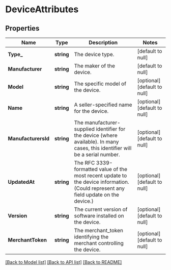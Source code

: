 # DeviceAttributes

## Properties
Name | Type | Description | Notes
------------ | ------------- | ------------- | -------------
**Type_** | **string** | The device type. | [default to null]
**Manufacturer** | **string** | The maker of the device. | [default to null]
**Model** | **string** | The specific model of the device. | [optional] [default to null]
**Name** | **string** | A seller-specified name for the device. | [optional] [default to null]
**ManufacturersId** | **string** | The manufacturer-supplied identifier for the device (where available). In many cases, this identifier will be a serial number. | [optional] [default to null]
**UpdatedAt** | **string** | The RFC 3339-formatted value of the most recent update to the device information. (Could represent any field update on the device.) | [optional] [default to null]
**Version** | **string** | The current version of software installed on the device. | [optional] [default to null]
**MerchantToken** | **string** | The merchant_token identifying the merchant controlling the device. | [optional] [default to null]

[[Back to Model list]](../README.md#documentation-for-models) [[Back to API list]](../README.md#documentation-for-api-endpoints) [[Back to README]](../README.md)

